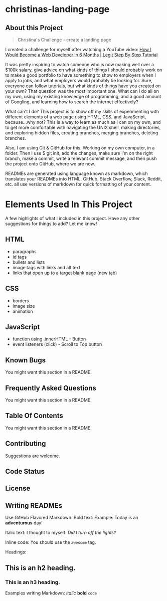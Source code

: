 # christinas-landing-page

## About this Project

> Christina's Challenge - create a landing page

I created a challenge for myself after watching a YouTube video: [How I Would Become a Web Developer in 6 Months | Legit Step By Step Tutorial](https://www.youtube.com/watch?v=vB4bSDznwgM)

It was pretty inspiring to watch someone who is now making well over a $100k salary, give advice on what kinds of things I should probably work on to make a good portfolio to have something to show to employers when I apply to jobs, and what employers would probably be looking for. Sure, everyone can follow tutorials, but what kinds of things have you created on your own? That question was the most important one. What can I do all on my own, using my existing knowledge of programming, and a good amount of Googling, and learning how to search the internet effectively?

What can't I do? This project is to show off my skills of experimenting with different elements of a web page using HTML, CSS, and JavaScript, because...why not?  This is a way to learn as much as I can on my own, and to get more comfortable with navigating the UNIX shell, making directories, and exploring hidden files, creating branches, merging branches, deleting branches.

Also, I am using Git & GitHub for this. Working on my own computer, in a folder. Then I use $ git init, add the changes, make sure I'm on the right branch, make a commit, write a relevant commit message, and then push the project onto GitHub, where we are now.

READMEs are generated using language known as markdown, which translates your READMEs into HTML. GitHub, Stack Overflow, Slack, Reddit, etc. all use versions of markdown for quick formatting of your content.

# Elements Used In This Project
A few highlights of what I included in this project. Have any other suggestions for things to add? Let me know!

## HTML
* paragraphs
* id tags
* bullets and lists
* image tags with links and alt text
* links that open up to a target blank page (new tab)

## CSS
* borders
* image size
* animation

## JavaScript
* function using .innerHTML - Button
* event listeners (click) - Scroll to Top button

## Known Bugs
You might want this section in a README.

## Frequently Asked Questions
You might want this section in a README.

## Table Of Contents
You might want this section in a README.

## Contributing
Suggestions are welcome.

## Code Status

## License

## Writing READMEs

Use GitHub Flavored Markdown.  Bold text:
Example: Today is an **adventurous** day!

Italic text:
I thought to myself: _Did I turn off the lights?_

Inline code:
You should use the `awesome` tag.

Headings: 
## This is an h2 heading.

### This is an h3 heading.

Examples writing Markdown: _italic_ **bold** `code`





